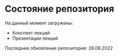 # Состояние репозитория

На данный момент загружены:
+ Конспект лекций
+ Презентации лекций

Последнее обновление репозитория: 26.06.2022
